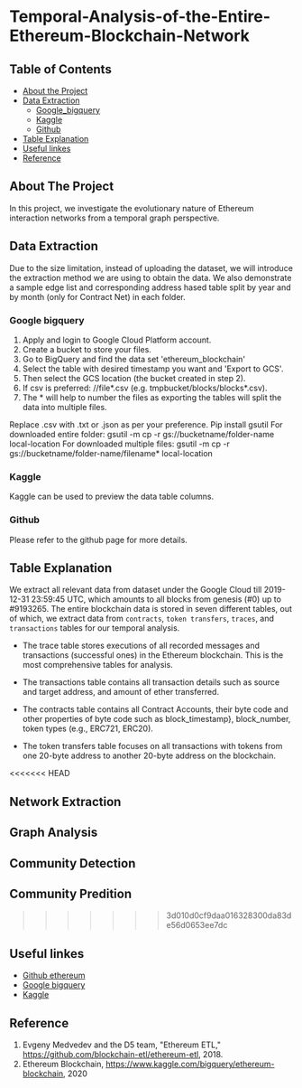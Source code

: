 # Temporal-Analysis-of-the-Entire-Ethereum-Blockchain-Network
<!-- TABLE OF CONTENTS -->
## Table of Contents

* [About the Project](#about-the-project)
* [Data Extraction](#Data-Extraction)
  * [Google_bigquery](#Google-bigquery)
  * [Kaggle](#Kaggle)
  * [Github](#github)
* [Table Explanation](#Table-Explanation)  
* [Useful linkes](#Useful-linkes)
* [Reference](#Reference)



<!-- ABOUT THE PROJECT -->
## About The Project

In this project, we investigate the evolutionary nature of Ethereum interaction networks from a temporal graph perspective. 


<!-- Data Extraction -->
## Data Extraction 
Due to the size limitation, instead of uploading the dataset, we will introduce the extraction method we are using to obtain the data. We also demonstrate a sample edge list and corresponding address hased table split by year and by month (only for Contract Net) in each folder.
### Google bigquery

1. Apply and login to Google Cloud Platform account.
2. Create a bucket to store your files.
3. Go to BigQuery and find the data set 'ethereum_blockchain'
4. Select the table with desired timestamp you want and 'Export to GCS'.
5. Then select the GCS location (the bucket created in step 2).
6. If csv is preferred: //file*.csv (e.g. tmpbucket/blocks/blocks*.csv).
7. The * will help to number the files as exporting the tables will split the data into multiple files.


Replace .csv with .txt or .json as per your preference.
Pip install gsutil
For downloaded entire folder: gsutil -m cp -r gs://bucketname/folder-name local-location
For downloaded multiple files: gsutil -m cp -r gs://bucketname/folder-name/filename* local-location

### Kaggle

Kaggle can be used to preview the data table columns. 

### Github

Please refer to the github page for more details. 




<!-- Table Explanation -->
## Table Explanation
We extract all relevant data from dataset under the Google Cloud till 2019-12-31 23:59:45 UTC, which amounts to all blocks from genesis (#0) up to #9193265. The entire blockchain data is stored in seven different tables, out of which, we extract data from `contracts`, `token transfers`, `traces`, and `transactions` tables for our temporal analysis.

* The trace table stores executions of all recorded messages and transactions (successful ones) in the Ethereum blockchain. This is the most comprehensive tables for analysis.  
* The transactions table contains all transaction details such as source and target address, and amount of ether transferred. 

* The contracts table contains all Contract Accounts, their byte code and other properties of byte code such as block_timestamp}, block_number, token types (e.g., ERC721, ERC20). 

* The token transfers table focuses on all transactions with tokens from one 20-byte address to another 20-byte address on the blockchain.

<!-- Network Extraction -->
<<<<<<< HEAD
## Network Extraction 


<!-- Graph Analysis -->
## Graph Analysis 

<!-- Community Detection and Predition -->
## Community Detection

## Community Predition


>>>>>>> 3d010d0cf9daa016328300da83de56d0653ee7dc

<!-- Useful linkes -->
## Useful linkes
* [Github ethereum](https://github.com/blockchain-etl/ethereum-etl)
* [Google bigquery](https://cloud.google.com/bigquery)
* [Kaggle](https://www.kaggle.com/bigquery/ethereum-blockchain)

<!-- Reference -->
## Reference
1. Evgeny Medvedev and the D5 team, "Ethereum ETL," https://github.com/blockchain-etl/ethereum-etl, 2018.
2. Ethereum Blockchain, https://www.kaggle.com/bigquery/ethereum-blockchain, 2020



